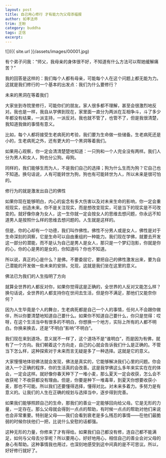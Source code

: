 ```yaml
---
layout: post
title: 自己用心修行 才有能力为父母添福报
author: 如孝法师
trim: 王盼
category: buddha
tags: 正信
excerpt:
---
```


![]({{ site.url }}/assets/images/00001.jpg)

有个弟子问我：“师父，我母亲的身体很不好，不知道有什么方法可以帮她缓解痛苦？”

我的回答是这样的：我们每个人都有母亲，可能每个人在这个问题上都无能为力。这就是我们修行的一个基本的出发点：我们为什么要修行？

未来的黑洞在等着我们

大家坐到寺院里修行，可能你们的朋友。家人很多都不理解，甚至会很激烈地反对。我也是一样，我自从学佛到现在，家里面一直分为两派在互相争斗，斗了多少年都没有结果，一派支持，一派反对。我也就不管了，也管不了，但是我很清楚，我知道我做的事情有意义。

比如，每个人都将接受生老病死的考验，我们要为生命做一些储备。生老病死还是小的，生老病死之外，还有更大的一个黑洞等着我们。

如果用心观察，你一定会清清楚楚地知道：一只狗和一个人完全没有两样。我们人分为男人和女人，狗也分公狗。母狗。

同样的，我们能够生而为人，不是我们自己的选择；狗为什么生而为狗？它自己也不知道。换句话说，人有可能转世为狗，狗也有可能转世为人，所以未来是很可怕的。

修行为的就是激发出自己的佛性

如果你现在能够明白，内心的妄念有多大伤害以及对未来生命的影响，你一定会重视现实，创造未来。你不是关注现实，而是想改变现实，可是当下的现实是不可改变的。就好像你身为女人，这一生你就一定会按女人的思维去想问题，你永远不知道男人是按照什么样的思维去想问题的。人生就是这样的。

但是，你的心却有一个功德，我们叫作佛性。佛性不分男人或是女人，佛性是对于生命深刻的洞察，它是生命可以自由重组的一种能力。我们现在学佛，就要去开发这一部分的潜能，而不是认为自己是男人是女人，那只是一个梦幻泡影，你就是你的心，你的心是男的是女的，你知道吗？你也不知道。

所以说，真正的心是什么？是佛。不要委屈它，要把自己的佛性激发出来，要为自己潜能的开发做一些未来的安排。兑现，这就是我们坐在这里的意义。

佛法已为我们的人生指明了方向

就算全世界的人都反对你，如果你觉得这是正确的，全世界的人反对又能怎么样？换句话说，全世界的人都支持你在世间去生活，但是你不满足，那他们又能奈你何？

因为人生毕竟是个人的舞台，生老病死都是自己一个人的事情，任何人不会跟你做伴，所以你要清楚地知道自己要什么。如果你不知道自己要什么，你只是觉得：哎呀，在这个生活当中有很多的不明白，你想换一个地方，实际上所有的人都不明白。你换来换去，还是“不明白”影响“不明白”。

我们现在来到道场，意义就不一样了，这个道场不是“谁明白”，而是因为有佛，就有了一个方向。我们朝着这个方向走，自己的心就会告诉我们什么是正确的。不管当下怎么样，这种探索对于未来而言无疑是多了一种选择。这就是它的意义。

大家慢慢地体验佛法就会发现，佛法是真实的，它能够解决我们心里的问题。你会进入一个正确的程序，你的生活真的会改善。这是我学佛这么多年来实实在在的体会，一定会这样。就好像你春天种下了一堆小麦，那么夏天一定会收获，怎么会不收获呢？不收获都没有理由。但是，你要是种下一堆毒草，到夏天你想要收获小麦，那也不可能。所以我们还要懂得选择，懂得对比。对未来多着力。多努力是有意义的。让我们的人生在正确的规划与选择当中，逐步得到完善。

如果我们能够照顾自己的生命，那我们的善业一定能够回向给父母。它是无形的力量，一定存在。那么父母就会得到一点点的帮助，有时候一点点的帮助对他们来说也会非常重要。特别是父母——我们会看到衰老是多么残忍的事情——在他们最脆弱的时候你扶他们一把，比说什么安慰的话都强。

这种无形的力量，你修来了才有得给。如果我们自己都没有修，连自己都不能满足，如何与父母去分享呢？所以要用心，好好地用心，相信自己的善业会对父母的身心有帮助。这种事情我也用过，也深刻地感受到这中间真的是不可思议。所以，好好修行就好了。
